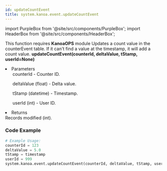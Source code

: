```yaml
---
id: updateCountEvent
title: system.kanoa.event.updateCountEvent
---
```


import PurpleBox from '@site/src/components/PurpleBox';
import HeaderBox from '@site/src/components/HeaderBox';

<PurpleBox>This function requires <b>KanoaOPS</b> module</PurpleBox>
<HeaderBox header="Description">
    Updates a count value in the counterEvent table. If it can't find a value at the timestamp, it will add a count value.
</HeaderBox>
<HeaderBox header="Syntax">
    <b>updateCountEvent(counterId, deltaValue, tStamp, userId=None)</b>
    <li>Parameters <br />
        <ul>counterId - Counter ID.</ul>
        <ul>deltaValue (float) - Delta value.</ul>
        <ul>tStamp (datetime) - Timestamp.</ul>
        <ul>userId (int) - User ID.</ul>
    </li>
    <li>Returns <br />
        Records modified (int).
    </li>
</HeaderBox>

### Code Example

```python
# Example Usage:
counterId = 123
deltaValue = 5.0
tStamp = timestamp
userId = 999
system.kanoa.event.updateCountEvent(counterId, deltaValue, tStamp, userId)

